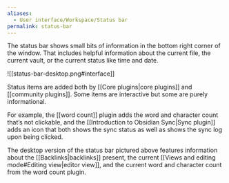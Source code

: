 ```yaml
---
aliases:
  - User interface/Workspace/Status bar
permalink: status-bar
---
```

The status bar shows small bits of information in the bottom right corner of the window. That includes helpful information about the current file, the current vault, or the current status like time and date.

![[status-bar-desktop.png#interface]]

Status items are added both by [[Core plugins|core plugins]] and [[community plugins]]. Some items are interactive but some are purely informational. 

For example, the [[word count]] plugin adds the word and character count that’s not clickable, and the [[Introduction to Obsidian Sync|Sync plugin]] adds an icon that both shows the sync status as well as shows the sync log upon being clicked. 

The desktop version of the status bar pictured above features information about the [[Backlinks|backlinks]] present, the current [[Views and editing mode#Editing view|editor view]], and the current word and character count from the word count plugin.
